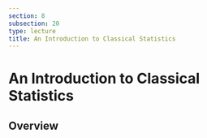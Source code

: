 ```yaml
---
section: 8
subsection: 20
type: lecture
title: An Introduction to Classical Statistics
---
```


# An Introduction to Classical Statistics

## Overview
